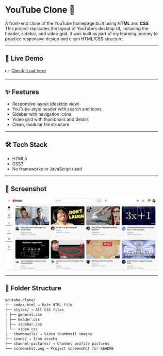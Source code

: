 # YouTube Clone 🎥

A front-end clone of the YouTube homepage built using **HTML** and **CSS**. This project replicates the layout of YouTube’s desktop UI, including the header, sidebar, and video grid. It was built as part of my learning journey to practice responsive design and clean HTML/CSS structure.

---

## 🚀 Live Demo

👉 [Check it out here](https://aditi-jadhav-arch.github.io/youtube-clone/)

---

## ✨ Features

- Responsive layout (desktop view)
- YouTube-style header with search and icons
- Sidebar with navigation icons
- Video grid with thumbnails and details
- Clean, modular file structure

---

## 🛠️ Tech Stack

- HTML5
- CSS3
- No frameworks or JavaScript used

---

## 📸 Screenshot

![YouTube Clone Screenshot](screenshot.png)

---

## 📁 Folder Structure
```
youtube-clone/ 
├── index.html → Main HTML file
├── styles/ → All CSS files
│ ├── general.css
│ ├── header.css
│ ├── sidebar.css
│ └── video.css
├── thumbnails/ → Video thumbnail images
├── icons/ → Icon assets
├── channel-pictures/ → Channel profile pictures
└── screenshot.png → Project screenshot for README

```
